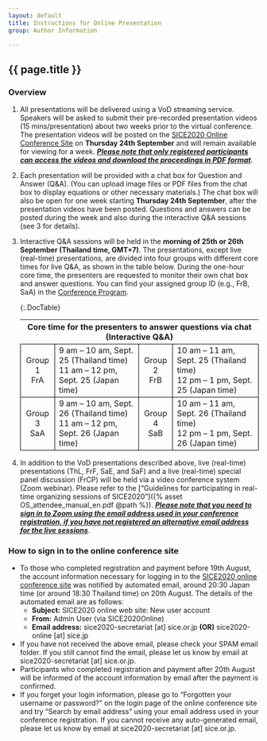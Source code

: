 ```yaml
---
layout: default
title: Instructions for Online Presentation
group: Author Information

---
```


## {{ page.title }}

<style>
    table.timetable td {
        border: 1px solid black;
    }
</style>

### Overview

1. All presentations will be delivered using a VoD streaming service. Speakers will be asked to submit their pre-recorded presentation videos (15 mins/presentation) about two weeks prior to the virtual conference. The presentation videos will be posted on the [SICE2020 Online Conference Site](https://sice2020-online.sice.jp) on **Thursday 24th September** and will remain available for viewing for a week. <b><i><ins>Please note that only registered participants can access the videos and download the proceedings in PDF format</ins></i></b>.
    
2. Each presentation will be provided with a chat box for Question and Answer (Q&A). (You can upload image files or PDF files from the chat box to display equations or other necessary materials.) The chat box will also be open for one week starting **Thursday 24th September**, after the presentation videos have been posted. Questions and answers can be posted during the week and also during the interactive Q&A sessions (see 3 for details).

3. Interactive Q&A sessions will be held in the **morning of 25th or 26th September (Thailand time, GMT+7)**. The presentations, except live (real-time) presentations, are divided into four groups with different core times for live Q&A, as shown in the table below. During the one-hour core time, the presenters are requested to monitor their own chat box and answer questions. You can find your assigned group ID (e.g., FrB, SaA) in the [Conference Program](https://controls.papercept.net/conferences/conferences/SICE20/program/SICE20_AuthorIndexWeb.html).
    
    {:.DocTable}
    <table class="timetable" style="border-collapse: collapse;">
    <thead>
    <tr>
    <th colspan="4" style="text-align:center;vertical-align:middle;">Core time for the presenters to answer questions via chat (Interactive Q&A)</th>
    </tr>
    </thead>
    <tbody>
    <tr>
    <td style="text-align: center;">Group 1<br>FrA</td>
    <td>9 am – 10 am, Sept. 25 (Thailand time)<br>11 am – 12 pm, Sept. 25 (Japan time)</td>
    <td style="text-align: center;">Group 2<br>FrB</td>
    <td>10 am – 11 am, Sept. 25 (Thailand time)<br>12 pm – 1 pm, Sept. 25 (Japan time)</td>
    </tr>
    <tr>
    <td style="text-align: center;">Group 3<br>SaA</td>
    <td>9 am – 10 am, Sept. 26 (Thailand time)<br>11 am – 12 pm, Sept. 26 (Japan time)</td>
    <td style="text-align: center;">Group 4<br>SaB</td>
    <td>10 am – 11 am, Sept. 26 (Thailand time)<br>12 pm – 1 pm, Sept. 26 (Japan time)</td>
    </tr>
    </tbody>
    </table>
    
4. In addition to the VoD presentations described above, live (real-time) presentations (ThL, FrF, SaE, and SaF) and a live (real-time) special panel discussion (FrCP) will be held via a video conference system (Zoom webinar). Please refer to the [“Guidelines for participating in real-time organizing sessions of SICE2020”]({% asset OS_attendee_manual_en.pdf @path %}). <b><i><ins>Please note that you need to sign in to Zoom using the email address used in your conference registration, if you have not registered an alternative email address for the live sessions</ins></i></b>. 


### How to sign in to the online conference site

- To those who completed registration and payment before 19th August, the account information necessary for logging in to the [SICE2020 online conference site](https://sice2020-online.sice.jp) was notified by automated email, around 20:30 Japan time (or around 18:30 Thailand time) on 20th August. The details of the automated email are as follows: 
    - **Subject:** SICE2020 online web site: New user account 
    - **From:** Admin User (via SICE2020Online) 
    - **Email address:** sice2020-secretariat [at] sice.or.jp **(OR)** sice2020-online [at] sice.jp
- If you have not received the above email, please check your SPAM email folder. If you still cannot find the email, please let us know by email at sice2020-secretariat [at] sice.or.jp.
- Participants who completed registration and payment after 20th August will be informed of the account information by email after the payment is confirmed.
- If you forget your login information, please go to “Forgotten your username or password?” on the login page of the online conference site and try “Search by email address” using your email address used in your conference registration. If you cannot receive any auto-generated email, please let us know by email at sice2020-secretariat [at] sice.or.jp.